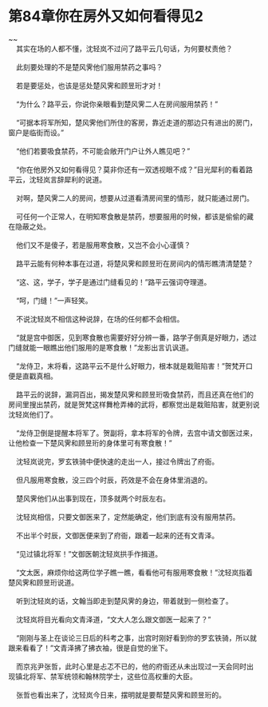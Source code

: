 # 第84章你在房外又如何看得见2
~~<br>&nbsp;&nbsp;&nbsp;&nbsp;其实在场的人都不懂，沈轻岚不过问了路平云几句话，为何要杖责他？<br><br>&nbsp;&nbsp;&nbsp;&nbsp;此刻要处理的不是楚风霁他们服用禁药之事吗？<br><br>&nbsp;&nbsp;&nbsp;&nbsp;若是要惩处，也该是惩处楚风霁和顾昱珩才对！<br><br>&nbsp;&nbsp;&nbsp;&nbsp;“为什么？路平云，你说你亲眼看到楚风霁二人在房间服用禁药！”<br><br>&nbsp;&nbsp;&nbsp;&nbsp;“可据本将军所知，楚风霁他们所住的客房，靠近走道的那边只有进出的房门，窗户是临街而设。”<br><br>&nbsp;&nbsp;&nbsp;&nbsp;“他们若要吸食禁药，不可能会敞开门户让外人瞧见吧？”<br><br>&nbsp;&nbsp;&nbsp;&nbsp;“你在他房外又如何看得见？莫非你还有一双透视眼不成？”目光犀利的看着路平云，沈轻岚言辞犀利的说道。<br><br>&nbsp;&nbsp;&nbsp;&nbsp;对啊，楚风霁二人的房间，想要从过道看清房间里的情形，就只能通过房门。<br><br>&nbsp;&nbsp;&nbsp;&nbsp;可任何一个正常人，在明知寒食散是禁药，想要服用的时候，都该是偷偷的藏在隐蔽之处。<br><br>&nbsp;&nbsp;&nbsp;&nbsp;他们又不是傻子，若是服用寒食散，又岂不会小心谨慎？<br><br>&nbsp;&nbsp;&nbsp;&nbsp;路平云能有何种本事在过道，将楚风霁和顾昱珩在房间内的情形瞧清清楚楚？<br><br>&nbsp;&nbsp;&nbsp;&nbsp;“这、这，学子，学子是通过门缝看见的！”路平云强词夺理道。<br><br>&nbsp;&nbsp;&nbsp;&nbsp;“呵，门缝！”一声轻笑。<br><br>&nbsp;&nbsp;&nbsp;&nbsp;不说沈轻岚不相信这种说辞，在场的任何都不会相信。<br><br>&nbsp;&nbsp;&nbsp;&nbsp;“就是宫中御医，见到寒食散也需要好好分辨一番，路学子倒真是好眼力，透过门缝就能一眼瞧出他们服用的是寒食散！”龙影出言讥讽道。<br><br>&nbsp;&nbsp;&nbsp;&nbsp;“龙侍卫，末将看，这路平云不是什么好眼力，根本就是栽赃陷害！”贺梵开口便是直戳真相。<br><br>&nbsp;&nbsp;&nbsp;&nbsp;路平云的说辞，漏洞百出，揭发楚风霁和顾昱珩吸食禁药，而且还真在他们的房间里搜出禁药，就是贺梵这样舞枪弄棒的武将，都察觉出是栽赃陷害，就更别说沈轻岚他们了。<br><br>&nbsp;&nbsp;&nbsp;&nbsp;“龙侍卫倒是提醒本将军了。贺副将，拿本将军的令牌，去宫中请文御医过来，让他检查一下楚风霁和顾昱珩的身体里可有寒食散！”<br><br>&nbsp;&nbsp;&nbsp;&nbsp;沈轻岚说完，罗玄铁骑中便快速的走出一人，接过令牌出了府衙。<br><br>&nbsp;&nbsp;&nbsp;&nbsp;但凡服用寒食散，没三四个时辰，药效是不会在身体里消退的。<br><br>&nbsp;&nbsp;&nbsp;&nbsp;楚风霁他们从出事到现在，顶多就两个时辰左右。<br><br>&nbsp;&nbsp;&nbsp;&nbsp;沈轻岚相信，只要文御医来了，定然能确定，他们到底有没有服用禁药。<br><br>&nbsp;&nbsp;&nbsp;&nbsp;不出半个时辰，文御医便来到了府衙，跟着一起来的还有文青泽。<br><br>&nbsp;&nbsp;&nbsp;&nbsp;“见过镇北将军！”文御医朝沈轻岚拱手作揖道。<br><br>&nbsp;&nbsp;&nbsp;&nbsp;“文太医，麻烦你给这两位学子瞧一瞧，看看他可有服用寒食散！”沈轻岚指着楚风霁和顾昱珩说道。<br><br>&nbsp;&nbsp;&nbsp;&nbsp;听到沈轻岚的话，文翰当即走到楚风霁的身边，带着就到一侧检查了。<br><br>&nbsp;&nbsp;&nbsp;&nbsp;沈轻岚将目光看向文青泽道，“文大人怎么跟文御医一起来了？”<br><br>&nbsp;&nbsp;&nbsp;&nbsp;“刚刚与圣上在谈论三日后的科考之事，出宫时刚好看到你的罗玄铁骑，所以就跟来看看了！”文青泽拂了拂衣袖，很是自觉的坐下。<br><br>&nbsp;&nbsp;&nbsp;&nbsp;而京兆尹张哲，此时心里是忐忑不已的，他的府衙还从未出现过一天会同时出现镇北将军、禁军统领和翰林院学士，这些位高权重的大臣。<br><br>&nbsp;&nbsp;&nbsp;&nbsp;张哲也看出来了，沈轻岚今日来，摆明就是要帮楚风霁和顾昱珩的。<br><br>
                    

<script>_fwqdsqadxfw()</script>
<div><script>_dfwf1dw();</script></div>
<div><script>_dfwf1agdw();</script></div>
                